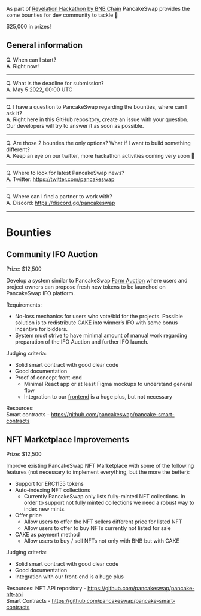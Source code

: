 As part of [Revelation Hackathon by BNB Chain](https://www.bnbchain.world/en/revelation-hackathon) PancakeSwap provides the some bounties for dev community to tackle 💪

$25,000 in prizes!

## General information

Q. When can I start?  
A. Right now!

---

Q. What is the deadline for submission?  
A. May 5 2022, 00:00 UTC

---

Q. I have a question to PancakeSwap regarding the bounties, where can I ask it?  
A. Right here in this GitHub repository, create an issue with your question. Our developers will try to answer it as soon as possible.

---

Q. Are those 2 bounties the only options? What if I want to build something different?  
A. Keep an eye on our twitter, more hackathon activities coming very soon 👀

---

Q. Where to look for latest PancakeSwap news?  
A. Twitter: https://twitter.com/pancakeswap

---

Q. Where can I find a partner to work with?  
A. Discord: https://discord.gg/pancakeswap

---

# Bounties

## Community IFO Auction

Prize: $12,500

Develop a system similar to PancakeSwap [Farm Auction](https://pancakeswap.finance/farms/auction) where users and project owners can propose fresh new tokens to be launched on PancakeSwap IFO platform.

Requirements:

- No-loss mechanics for users who vote/bid for the projects. Possible solution is to redistribute CAKE into winner’s IFO with some bonus incentive for bidders.
- System must strive to have minimal amount of manual work regarding preparation of the IFO Auction and further IFO launch.

Judging criteria:

- Solid smart contract with good clear code
- Good documentation
- Proof of concept front-end
  - Minimal React app or at least Figma mockups to understand general flow
  - Integration to our [frontend](https://github.com/pancakeswap/pancake-frontend) is a huge plus, but not necessary

Resources:  
Smart contracts - https://github.com/pancakeswap/pancake-smart-contracts

## NFT Marketplace Improvements

Prize: $12,500

Improve existing PancakeSwap NFT Marketplace with some of the following features (not necessary to implement everything, but the more the better):

- Support for ERC1155 tokens
- Auto-indexing NFT collections
  - Currently PancakeSwap only lists fully-minted NFT collections. In order to support not fully minted collections we need a robust way to index new mints.
- Offer price
  - Allow users to offer the NFT sellers different price for listed NFT
  - Allow users to offer to buy NFTs currently not listed for sale
- CAKE as payment method
  - Allow users to buy / sell NFTs not only with BNB but with CAKE

Judging criteria:

- Solid smart contract with good clear code
- Good documentation
- Integration with our front-end is a huge plus

Resources:
NFT API repository - https://github.com/pancakeswap/pancake-nft-api  
Smart Contracts - https://github.com/pancakeswap/pancake-smart-contracts
